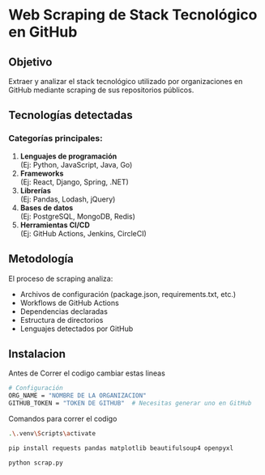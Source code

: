 # Web Scraping de Stack Tecnológico en GitHub

## Objetivo
Extraer y analizar el stack tecnológico utilizado por organizaciones en GitHub mediante scraping de sus repositorios públicos.

## Tecnologías detectadas

### Categorías principales:
1. **Lenguajes de programación**  
   (Ej: Python, JavaScript, Java, Go)
2. **Frameworks**  
   (Ej: React, Django, Spring, .NET)
3. **Librerías**  
   (Ej: Pandas, Lodash, jQuery)
4. **Bases de datos**  
   (Ej: PostgreSQL, MongoDB, Redis)
5. **Herramientas CI/CD**  
   (Ej: GitHub Actions, Jenkins, CircleCI)

## Metodología
El proceso de scraping analiza:
- Archivos de configuración (package.json, requirements.txt, etc.)
- Workflows de GitHub Actions
- Dependencias declaradas
- Estructura de directorios
- Lenguajes detectados por GitHub

## Instalacion
Antes de Correr el codigo cambiar estas lineas
```bash
# Configuración
ORG_NAME = "NOMBRE DE LA ORGANIZACION"
GITHUB_TOKEN = "TOKEN DE GITHUB"  # Necesitas generar uno en GitHub
```

Comandos para correr el codigo

```bash
.\.venv\Scripts\activate
```
```bash
pip install requests pandas matplotlib beautifulsoup4 openpyxl
```
```bash
python scrap.py
```

